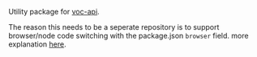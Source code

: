Utility package for [voc-api](https://github.com/th0rgall/voc-api).

The reason this needs to be a seperate repository is to support browser/node code switching with the package.json `browser` field. more explanation [here](https://github.com/th0rgall/voc-api#readme.md).
